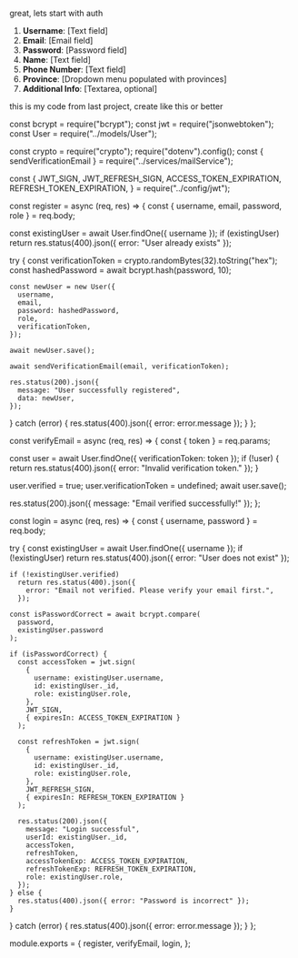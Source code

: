 great, lets start with auth

1. **Username**: [Text field]
2. **Email**: [Email field]
3. **Password**: [Password field]
4. **Name**: [Text field]
5. **Phone Number**: [Text field]
6. **Province**: [Dropdown menu populated with provinces]
7. **Additional Info**: [Textarea, optional]


this is my code from last project, create like this or better

const bcrypt = require("bcrypt");
const jwt = require("jsonwebtoken");
const User = require("../models/User");

const crypto = require("crypto");
require("dotenv").config();
const { sendVerificationEmail } = require("../services/mailService");

const {
  JWT_SIGN,
  JWT_REFRESH_SIGN,
  ACCESS_TOKEN_EXPIRATION,
  REFRESH_TOKEN_EXPIRATION,
} = require("../config/jwt");

const register = async (req, res) => {
  const { username, email, password, role } = req.body;

  const existingUser = await User.findOne({ username });
  if (existingUser)
    return res.status(400).json({ error: "User already exists" });

  try {
    const verificationToken = crypto.randomBytes(32).toString("hex");
    const hashedPassword = await bcrypt.hash(password, 10);

    const newUser = new User({
      username,
      email,
      password: hashedPassword,
      role,
      verificationToken,
    });

    await newUser.save();

    await sendVerificationEmail(email, verificationToken);

    res.status(200).json({
      message: "User successfully registered",
      data: newUser,
    });
  } catch (error) {
    res.status(400).json({ error: error.message });
  }
};

const verifyEmail = async (req, res) => {
  const { token } = req.params;

  const user = await User.findOne({ verificationToken: token });
  if (!user) {
    return res.status(400).json({ error: "Invalid verification token." });
  }

  user.verified = true;
  user.verificationToken = undefined;
  await user.save();

  res.status(200).json({ message: "Email verified successfully!" });
};

const login = async (req, res) => {
  const { username, password } = req.body;

  try {
    const existingUser = await User.findOne({ username });
    if (!existingUser)
      return res.status(400).json({ error: "User does not exist" });

    if (!existingUser.verified)
      return res.status(400).json({
        error: "Email not verified. Please verify your email first.",
      });

    const isPasswordCorrect = await bcrypt.compare(
      password,
      existingUser.password
    );

    if (isPasswordCorrect) {
      const accessToken = jwt.sign(
        {
          username: existingUser.username,
          id: existingUser._id,
          role: existingUser.role,
        },
        JWT_SIGN,
        { expiresIn: ACCESS_TOKEN_EXPIRATION }
      );

      const refreshToken = jwt.sign(
        {
          username: existingUser.username,
          id: existingUser._id,
          role: existingUser.role,
        },
        JWT_REFRESH_SIGN,
        { expiresIn: REFRESH_TOKEN_EXPIRATION }
      );

      res.status(200).json({
        message: "Login successful",
        userId: existingUser._id,
        accessToken,
        refreshToken,
        accessTokenExp: ACCESS_TOKEN_EXPIRATION,
        refreshTokenExp: REFRESH_TOKEN_EXPIRATION,
        role: existingUser.role,
      });
    } else {
      res.status(400).json({ error: "Password is incorrect" });
    }
  } catch (error) {
    res.status(400).json({ error: error.message });
  }
};

module.exports = {
  register,
  verifyEmail,
  login,
};
